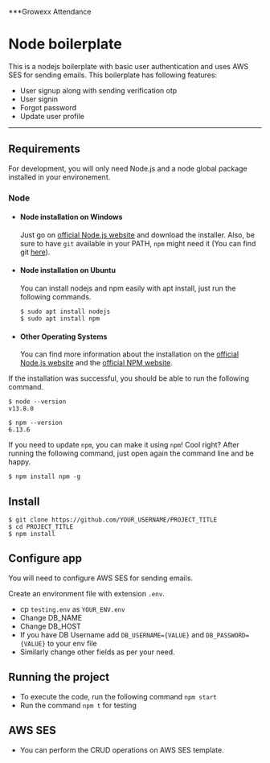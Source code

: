 ***Growexx Attendance
# Node boilerplate
This is a nodejs boilerplate with basic user authentication and uses AWS SES for sending emails. This boilerplate has following features:
- User signup along with sending verification otp
- User signin
- Forgot password
- Update user profile

---
## Requirements

For development, you will only need Node.js and a node global package installed in your environement.

### Node
- #### Node installation on Windows

  Just go on [official Node.js website](https://nodejs.org/) and download the installer.
Also, be sure to have `git` available in your PATH, `npm` might need it (You can find git [here](https://git-scm.com/)).

- #### Node installation on Ubuntu

  You can install nodejs and npm easily with apt install, just run the following commands.

      $ sudo apt install nodejs
      $ sudo apt install npm

- #### Other Operating Systems
  You can find more information about the installation on the [official Node.js website](https://nodejs.org/) and the [official NPM website](https://npmjs.org/).

If the installation was successful, you should be able to run the following command.

    $ node --version
    v13.8.0

    $ npm --version
    6.13.6

If you need to update `npm`, you can make it using `npm`! Cool right? After running the following command, just open again the command line and be happy.

    $ npm install npm -g

## Install

    $ git clone https://github.com/YOUR_USERNAME/PROJECT_TITLE
    $ cd PROJECT_TITLE
    $ npm install

## Configure app

You will need to configure AWS SES for sending emails.

Create an environment file with extension ```.env```.

- cp ```testing.env``` as ```YOUR_ENV.env```
- Change DB_NAME
- Change DB_HOST
- If you have DB Username add ```DB_USERNAME={VALUE}``` and ```DB_PASSWORD={VALUE}``` to your env file
- Similarly change other fields as per your need.

## Running the project

- To execute the code, run the following command ```npm start```
- Run the command ```npm t``` for testing

## AWS SES 

- You can perform the CRUD operations on AWS SES template.
